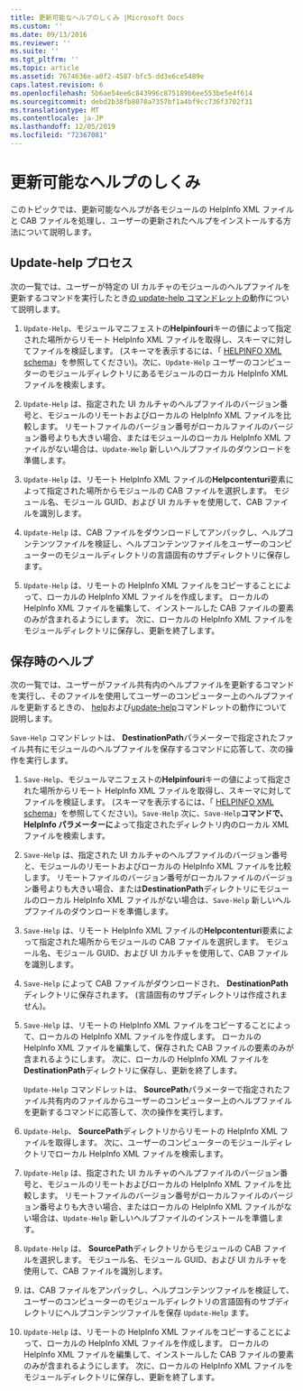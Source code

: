 ```yaml
---
title: 更新可能なヘルプのしくみ |Microsoft Docs
ms.custom: ''
ms.date: 09/13/2016
ms.reviewer: ''
ms.suite: ''
ms.tgt_pltfrm: ''
ms.topic: article
ms.assetid: 7674636e-a0f2-4587-bfc5-dd3e6ce5489e
caps.latest.revision: 6
ms.openlocfilehash: 5b6ae54ee6c843996c875189b6ee553be5e4f614
ms.sourcegitcommit: debd2b38fb8070a7357bf1a4bf9cc736f3702f31
ms.translationtype: MT
ms.contentlocale: ja-JP
ms.lasthandoff: 12/05/2019
ms.locfileid: "72367081"
---
```

# <a name="how-updatable-help-works"></a>更新可能なヘルプのしくみ

このトピックでは、更新可能なヘルプが各モジュールの HelpInfo XML ファイルと CAB ファイルを処理し、ユーザーの更新されたヘルプをインストールする方法について説明します。

## <a name="the-update-help-process"></a>Update-help プロセス

次の一覧では、ユーザーが特定の UI カルチャのモジュールのヘルプファイルを更新するコマンドを実行したとき[の update-help コマンドレットの](/powershell/module/Microsoft.PowerShell.Core/Update-Help)動作について説明します。

1. `Update-Help`、モジュールマニフェストの**Helpinfouri**キーの値によって指定された場所からリモート HelpInfo XML ファイルを取得し、スキーマに対してファイルを検証します。 (スキーマを表示するには、「 [HELPINFO XML schema](./helpinfo-xml-schema.md)」を参照してください)。次に、`Update-Help` ユーザーのコンピューターのモジュールディレクトリにあるモジュールのローカル HelpInfo XML ファイルを検索します。

2. `Update-Help` は、指定された UI カルチャのヘルプファイルのバージョン番号と、モジュールのリモートおよびローカルの HelpInfo XML ファイルを比較します。 リモートファイルのバージョン番号がローカルファイルのバージョン番号よりも大きい場合、またはモジュールのローカル HelpInfo XML ファイルがない場合は、`Update-Help` 新しいヘルプファイルのダウンロードを準備します。

3. `Update-Help` は、リモート HelpInfo XML ファイルの**Helpcontenturi**要素によって指定された場所からモジュールの CAB ファイルを選択します。 モジュール名、モジュール GUID、および UI カルチャを使用して、CAB ファイルを識別します。

4. `Update-Help` は、CAB ファイルをダウンロードしてアンパックし、ヘルプコンテンツファイルを検証し、ヘルプコンテンツファイルをユーザーのコンピューターのモジュールディレクトリの言語固有のサブディレクトリに保存します。

5. `Update-Help` は、リモートの HelpInfo XML ファイルをコピーすることによって、ローカルの HelpInfo XML ファイルを作成します。 ローカルの HelpInfo XML ファイルを編集して、インストールした CAB ファイルの要素のみが含まれるようにします。 次に、ローカルの HelpInfo XML ファイルをモジュールディレクトリに保存し、更新を終了します。

## <a name="the-save-help-process"></a>保存時のヘルプ

次の一覧では、ユーザーがファイル共有内のヘルプファイルを更新するコマンドを実行し、そのファイルを使用してユーザーのコンピューター上のヘルプファイルを更新するときの、 [help](/powershell/module/Microsoft.PowerShell.Core/Save-Help)および[update-help](/powershell/module/Microsoft.PowerShell.Core/Update-Help)コマンドレットの動作について説明します。

`Save-Help` コマンドレットは、 **DestinationPath**パラメーターで指定されたファイル共有にモジュールのヘルプファイルを保存するコマンドに応答して、次の操作を実行します。

1. `Save-Help`、モジュールマニフェストの**Helpinfouri**キーの値によって指定された場所からリモート HelpInfo XML ファイルを取得し、スキーマに対してファイルを検証します。 (スキーマを表示するには、「 [HELPINFO XML schema](./helpinfo-xml-schema.md)」を参照してください)。`Save-Help` 次に、`Save-Help`**コマンドで、HelpInfo パラメーターに**よって指定されたディレクトリ内のローカル XML ファイルを検索します。

2. `Save-Help` は、指定された UI カルチャのヘルプファイルのバージョン番号と、モジュールのリモートおよびローカルの HelpInfo XML ファイルを比較します。 リモートファイルのバージョン番号がローカルファイルのバージョン番号よりも大きい場合、または**DestinationPath**ディレクトリにモジュールのローカル HelpInfo XML ファイルがない場合は、`Save-Help` 新しいヘルプファイルのダウンロードを準備します。

3. `Save-Help` は、リモート HelpInfo XML ファイルの**Helpcontenturi**要素によって指定された場所からモジュールの CAB ファイルを選択します。 モジュール名、モジュール GUID、および UI カルチャを使用して、CAB ファイルを識別します。

4. `Save-Help` によって CAB ファイルがダウンロードされ、 **DestinationPath**ディレクトリに保存されます。 (言語固有のサブディレクトリは作成されません)。

5. `Save-Help` は、リモートの HelpInfo XML ファイルをコピーすることによって、ローカルの HelpInfo XML ファイルを作成します。 ローカルの HelpInfo XML ファイルを編集して、保存された CAB ファイルの要素のみが含まれるようにします。 次に、ローカルの HelpInfo XML ファイルを**DestinationPath**ディレクトリに保存し、更新を終了します。

   `Update-Help` コマンドレットは、 **SourcePath**パラメーターで指定されたファイル共有内のファイルからユーザーのコンピューター上のヘルプファイルを更新するコマンドに応答して、次の操作を実行します。

1. `Update-Help`、 **SourcePath**ディレクトリからリモートの HelpInfo XML ファイルを取得します。 次に、ユーザーのコンピューターのモジュールディレクトリでローカル HelpInfo XML ファイルを検索します。

2. `Update-Help` は、指定された UI カルチャのヘルプファイルのバージョン番号と、モジュールのリモートおよびローカルの HelpInfo XML ファイルを比較します。 リモートファイルのバージョン番号がローカルファイルのバージョン番号よりも大きい場合、またはローカルの HelpInfo XML ファイルがない場合は、`Update-Help` 新しいヘルプファイルのインストールを準備します。

3. `Update-Help` は、 **SourcePath**ディレクトリからモジュールの CAB ファイルを選択します。 モジュール名、モジュール GUID、および UI カルチャを使用して、CAB ファイルを識別します。

4. は、CAB ファイルをアンパックし、ヘルプコンテンツファイルを検証して、ユーザーのコンピューターのモジュールディレクトリの言語固有のサブディレクトリにヘルプコンテンツファイルを保存 `Update-Help` ます。

5. `Update-Help` は、リモートの HelpInfo XML ファイルをコピーすることによって、ローカルの HelpInfo XML ファイルを作成します。 ローカルの HelpInfo XML ファイルを編集して、インストールした CAB ファイルの要素のみが含まれるようにします。 次に、ローカルの HelpInfo XML ファイルをモジュールディレクトリに保存し、更新を終了します。